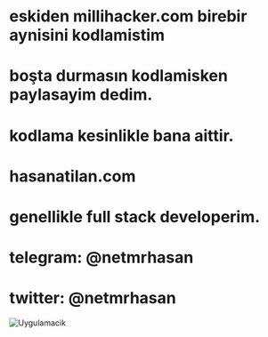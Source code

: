 # eskiden millihacker.com birebir aynisini kodlamistim
# boşta durmasın kodlamisken paylasayim dedim.
# kodlama kesinlikle bana aittir.
# hasanatilan.com
# genellikle full stack developerim.
# telegram: @netmrhasan
# twitter:  @netmrhasan

![Uygulamacik](https://resmim.net/f/MfdMG1.png?nocache)
